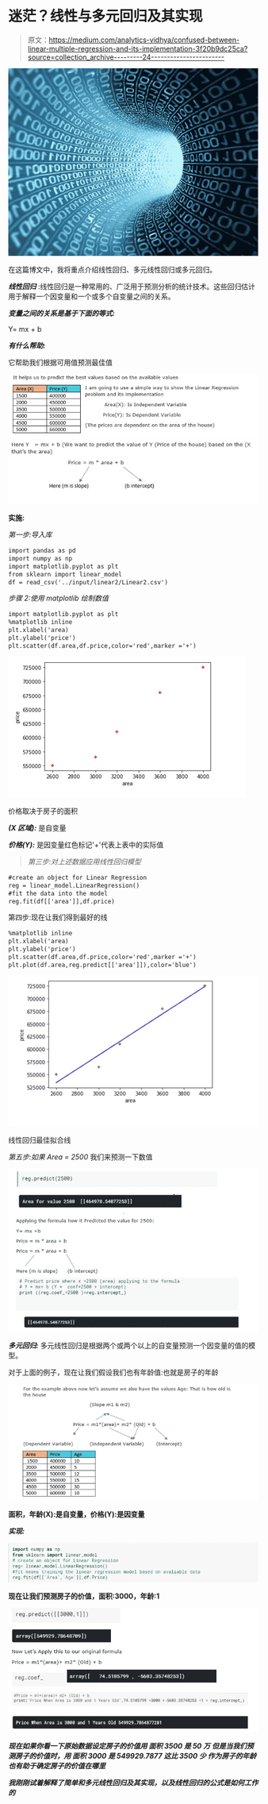 # 迷茫？线性与多元回归及其实现

> 原文：<https://medium.com/analytics-vidhya/confused-between-linear-multiple-regression-and-its-implementation-3f20b9dc25ca?source=collection_archive---------24----------------------->

![](img/9c22c5d7697f02570eb9cee42ae55c8e.png)

在这篇博文中，我将重点介绍线性回归、多元线性回归或多元回归。

***线性回归*** :线性回归是一种常用的、广泛用于预测分析的统计技术。这些回归估计用于解释一个因变量和一个或多个自变量之间的关系。

***变量之间的关系是基于下面的等式:***

Y= mx + b

***有什么帮助:***

它帮助我们根据可用值预测最佳值

![](img/dc52789e9945eac36e81247a565e4ecb.png)![](img/8fbc7d1afa8520c63aa6bde60b460a06.png)

**实施:**

*第一步:导入库*

```
import pandas as pd
import numpy as np
import matplotlib.pyplot as plt
from sklearn import linear_model
df = read_csv('../input/linear2/Linear2.csv')
```

*步骤 2:使用 matplotlib 绘制数值*

```
import matplotlib.pyplot as plt
%matplotlib inline
plt.xlabel('area)
plt.ylabel('price')
plt.scatter(df.area,df.price,color='red',marker ='+')
```

![](img/a12ca0d4e9bba7de06e3a70c780e83b8.png)

价格取决于房子的面积

***(X 区域):*** 是自变量

***价格(Y):*** 是因变量红色标记'+'代表上表中的实际值

> *第三步:对上述数据应用线性回归模型*

```
#create an object for Linear Regression
reg = linear_model.LinearRegression()
#fit the data into the model
reg.fit(df[['area']],df.price)
```

第四步:现在让我们得到最好的线

```
%matplotlib inline
plt.xlabel('area)
plt.ylabel('price')
plt.scatter(df.area,df.price,color='red',marker ='+')
plt.plot(df.area,reg.predict[['area']]),color='blue')
```

![](img/3b17392294125c8818b5d20ca285d4a2.png)

线性回归最佳拟合线

*第五步:如果 Area = 2500* 我们来预测一下数值

![](img/4b672a3890493f5e71a74d3a93c8f145.png)

***多元回归:*** 多元线性回归是根据两个或两个以上的自变量预测一个因变量的值的模型。

对于上面的例子，现在让我们假设我们也有年龄值:也就是房子的年龄

![](img/d7a9fd79e11aeb42f70060536d3029f4.png)

**面积，年龄(X):是自变量，价格(Y):是因变量**

*****实现:*****

**![](img/d9d40985fb030b7ac4ec8b3270d08478.png)**

**现在让我们预测房子的价值，面积:3000，年龄:1**

**![](img/c450dc72327ee78442294111b41f98c9.png)**

***现在如果你看一下原始数据设定房子的价值用* ***面积 3500 是 50 万*** *但是当我们预测房子的价值时，用* ***面积 3000 是 549929.7877 这比 3500 少*** *作为房子的年龄也有助于确定房子的价值在哪里***

*****我刚刚试着解释了简单和多元线性回归及其实现，以及线性回归的公式是如何工作的*****
